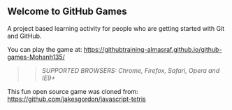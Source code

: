 ## Welcome to GitHub Games

A project based learning activity for people who are getting started with Git and GitHub.

You can play the game at: https://githubtraining-almasraf.github.io/github-games-Mohanh135/

>> _*SUPPORTED BROWSERS*: Chrome, Firefox, Safari, Opera and IE9+_

This fun open source game was cloned from: https://github.com/jakesgordon/javascript-tetris
